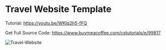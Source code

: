 # Travel Website Template
Tutorial: https://youtu.be/WKIq2h5-fFQ

Get Full Source Code: https://www.buymeacoffee.com/cstutorials/e/99817

![Travel-Website](https://youtu.be/WKIq2h5-fFQ)
